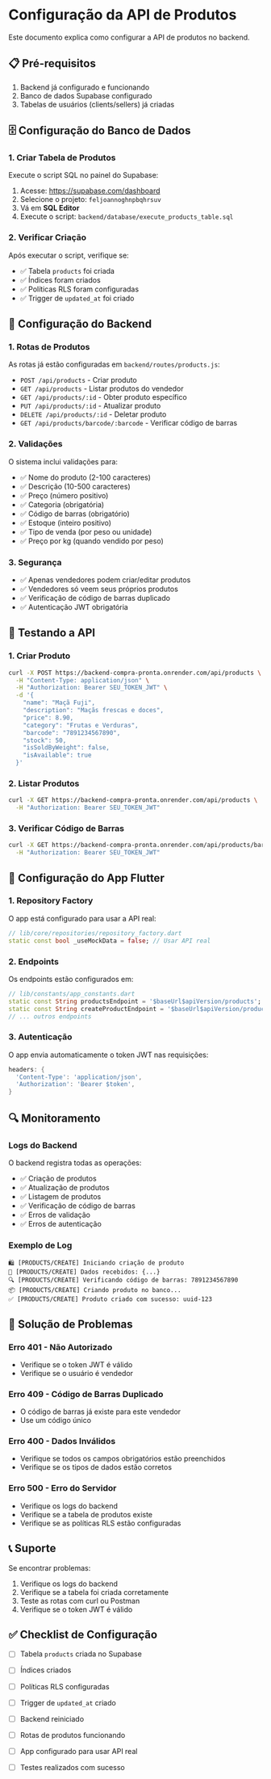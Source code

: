 # Configuração da API de Produtos

Este documento explica como configurar a API de produtos no backend.

## 📋 Pré-requisitos

1. Backend já configurado e funcionando
2. Banco de dados Supabase configurado
3. Tabelas de usuários (clients/sellers) já criadas

## 🗄️ Configuração do Banco de Dados

### 1. Criar Tabela de Produtos

Execute o script SQL no painel do Supabase:

1. Acesse: https://supabase.com/dashboard
2. Selecione o projeto: `feljoannoghnpbqhrsuv`
3. Vá em **SQL Editor**
4. Execute o script: `backend/database/execute_products_table.sql`

### 2. Verificar Criação

Após executar o script, verifique se:

- ✅ Tabela `products` foi criada
- ✅ Índices foram criados
- ✅ Políticas RLS foram configuradas
- ✅ Trigger de `updated_at` foi criado

## 🔧 Configuração do Backend

### 1. Rotas de Produtos

As rotas já estão configuradas em `backend/routes/products.js`:

- `POST /api/products` - Criar produto
- `GET /api/products` - Listar produtos do vendedor
- `GET /api/products/:id` - Obter produto específico
- `PUT /api/products/:id` - Atualizar produto
- `DELETE /api/products/:id` - Deletar produto
- `GET /api/products/barcode/:barcode` - Verificar código de barras

### 2. Validações

O sistema inclui validações para:

- ✅ Nome do produto (2-100 caracteres)
- ✅ Descrição (10-500 caracteres)
- ✅ Preço (número positivo)
- ✅ Categoria (obrigatória)
- ✅ Código de barras (obrigatório)
- ✅ Estoque (inteiro positivo)
- ✅ Tipo de venda (por peso ou unidade)
- ✅ Preço por kg (quando vendido por peso)

### 3. Segurança

- ✅ Apenas vendedores podem criar/editar produtos
- ✅ Vendedores só veem seus próprios produtos
- ✅ Verificação de código de barras duplicado
- ✅ Autenticação JWT obrigatória

## 🚀 Testando a API

### 1. Criar Produto

```bash
curl -X POST https://backend-compra-pronta.onrender.com/api/products \
  -H "Content-Type: application/json" \
  -H "Authorization: Bearer SEU_TOKEN_JWT" \
  -d '{
    "name": "Maçã Fuji",
    "description": "Maçãs frescas e doces",
    "price": 8.90,
    "category": "Frutas e Verduras",
    "barcode": "7891234567890",
    "stock": 50,
    "isSoldByWeight": false,
    "isAvailable": true
  }'
```

### 2. Listar Produtos

```bash
curl -X GET https://backend-compra-pronta.onrender.com/api/products \
  -H "Authorization: Bearer SEU_TOKEN_JWT"
```

### 3. Verificar Código de Barras

```bash
curl -X GET https://backend-compra-pronta.onrender.com/api/products/barcode/7891234567890 \
  -H "Authorization: Bearer SEU_TOKEN_JWT"
```

## 📱 Configuração do App Flutter

### 1. Repository Factory

O app está configurado para usar a API real:

```dart
// lib/core/repositories/repository_factory.dart
static const bool _useMockData = false; // Usar API real
```

### 2. Endpoints

Os endpoints estão configurados em:

```dart
// lib/constants/app_constants.dart
static const String productsEndpoint = '$baseUrl$apiVersion/products';
static const String createProductEndpoint = '$baseUrl$apiVersion/products';
// ... outros endpoints
```

### 3. Autenticação

O app envia automaticamente o token JWT nas requisições:

```dart
headers: {
  'Content-Type': 'application/json',
  'Authorization': 'Bearer $token',
}
```

## 🔍 Monitoramento

### Logs do Backend

O backend registra todas as operações:

- ✅ Criação de produtos
- ✅ Atualização de produtos
- ✅ Listagem de produtos
- ✅ Verificação de código de barras
- ✅ Erros de validação
- ✅ Erros de autenticação

### Exemplo de Log

```
🛍️ [PRODUCTS/CREATE] Iniciando criação de produto
📝 [PRODUCTS/CREATE] Dados recebidos: {...}
🔍 [PRODUCTS/CREATE] Verificando código de barras: 7891234567890
📦 [PRODUCTS/CREATE] Criando produto no banco...
✅ [PRODUCTS/CREATE] Produto criado com sucesso: uuid-123
```

## 🐛 Solução de Problemas

### Erro 401 - Não Autorizado
- Verifique se o token JWT é válido
- Verifique se o usuário é vendedor

### Erro 409 - Código de Barras Duplicado
- O código de barras já existe para este vendedor
- Use um código único

### Erro 400 - Dados Inválidos
- Verifique se todos os campos obrigatórios estão preenchidos
- Verifique se os tipos de dados estão corretos

### Erro 500 - Erro do Servidor
- Verifique os logs do backend
- Verifique se a tabela de produtos existe
- Verifique se as políticas RLS estão configuradas

## 📞 Suporte

Se encontrar problemas:

1. Verifique os logs do backend
2. Verifique se a tabela foi criada corretamente
3. Teste as rotas com curl ou Postman
4. Verifique se o token JWT é válido

## ✅ Checklist de Configuração

- [ ] Tabela `products` criada no Supabase
- [ ] Índices criados
- [ ] Políticas RLS configuradas
- [ ] Trigger de `updated_at` criado
- [ ] Backend reiniciado
- [ ] Rotas de produtos funcionando
- [ ] App configurado para usar API real
- [ ] Testes realizados com sucesso

